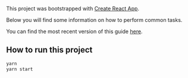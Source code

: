 This project was bootstrapped with [Create React App](https://github.com/facebookincubator/create-react-app).

  

Below you will find some information on how to perform common tasks.<br>

You can find the most recent version of this guide [here](https://github.com/facebookincubator/create-react-app/blob/master/packages/react-scripts/template/README.md).


## How to run this project

```sh
yarn
yarn start
```
